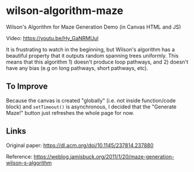 # wilson-algorithm-maze
Wilson's Algorithm for Maze Generation Demo (in Canvas HTML and JS)

Video: https://youtu.be/Hy_GaNRMUuI

It is frustrating to watch in the beginning, but Wilson's algorithm has a beautiful property that it outputs random spanning trees uniformly. This means that this algorithm 1) doesn't produce loop pathways, and 2) doesn't have any bias (e.g on long pathways, short pathways, etc).

## To Improve
Because the canvas is created "globally" (i.e. not inside function/code block) and `setTimeout()` is asynchronous, I decided that the "Generate Maze!" button just refreshes the whole page for now.

## Links
Original paper: https://dl.acm.org/doi/10.1145/237814.237880

Reference: https://weblog.jamisbuck.org/2011/1/20/maze-generation-wilson-s-algorithm
